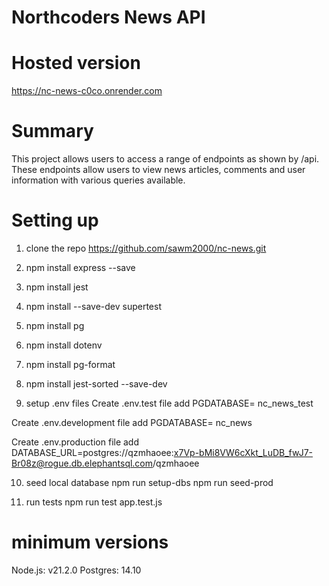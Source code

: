 # Northcoders News API


# Hosted version

https://nc-news-c0co.onrender.com

# Summary

This project allows users to access a range of endpoints as shown by /api. These endpoints allow users to view news articles, comments and  user information with various queries available.

# Setting up 

1. clone the repo
   https://github.com/sawm2000/nc-news.git

2. npm install express --save
3. npm install jest
4. npm install --save-dev supertest
4. npm install pg
6. npm install dotenv
7. npm install pg-format
8. npm install jest-sorted --save-dev

9. setup .env files
Create .env.test file
     add PGDATABASE= nc_news_test

Create .env.development file
     add PGDATABASE= nc_news

Create .env.production file
     add DATABASE_URL=postgres://qzmhaoee:x7Vp-bMi8VW6cXkt_LuDB_fwJ7-Br08z@rogue.db.elephantsql.com/qzmhaoee

10. seed local database 
 npm run setup-dbs 
 npm run seed-prod

11. run tests
    npm run test app.test.js 

# minimum versions  
  Node.js: v21.2.0
  Postgres: 14.10